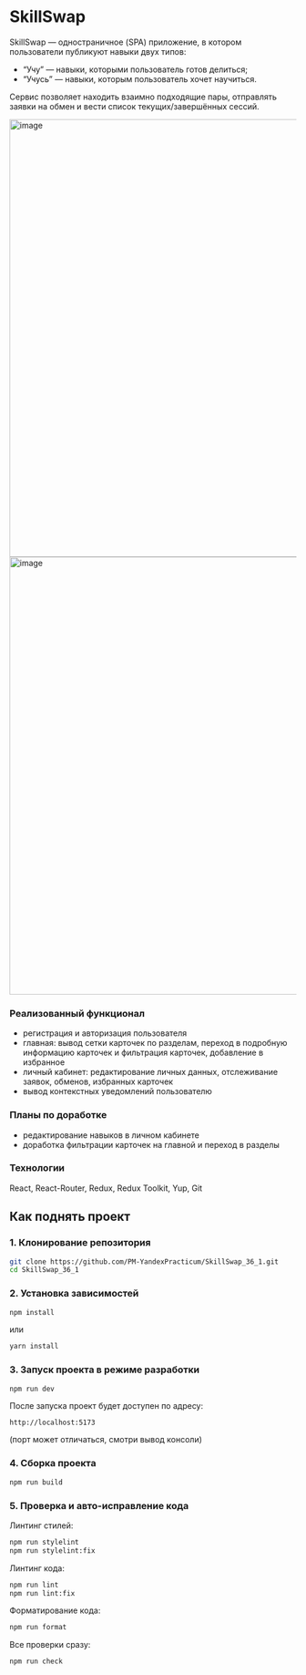 # SkillSwap

SkillSwap — одностраничное (SPA) приложение, в котором пользователи публикуют навыки двух типов:

- “Учу” — навыки, которыми пользователь готов делиться;
- “Учусь” — навыки, которым пользователь хочет научиться.

Сервис позволяет находить взаимно подходящие пары, отправлять заявки на обмен и вести список текущих/завершённых сессий.

<img width="1366" height="768" alt="image" src="https://github.com/user-attachments/assets/6262dd71-39a3-4581-ac86-2f10baf0b2ca" />
<img width="1366" height="768" alt="image" src="https://github.com/user-attachments/assets/d0190b63-fdcd-4443-b353-59f3b1a0284a" />


### Реализованный функционал
- регистрация и авторизация пользователя
- главная: вывод сетки карточек по разделам, переход в подробную информацию карточек и фильтрация карточек, добавление в избранное
- личный кабинет: редактирование личных данных, отслеживание заявок, обменов, избранных карточек
- вывод контекстных уведомлений пользователю

### Планы по доработке
- редактирование навыков в личном кабинете
- доработка фильтрации карточек на главной и переход в разделы

### Технологии 
React, React-Router, Redux, Redux Toolkit, Yup, Git

## Как поднять проект

### 1. Клонирование репозитория
```bash
git clone https://github.com/PM-YandexPracticum/SkillSwap_36_1.git
cd SkillSwap_36_1
```

### 2. Установка зависимостей
```bash
npm install
```
или
```bash
yarn install
```

### 3. Запуск проекта в режиме разработки
```bash
npm run dev
```

После запуска проект будет доступен по адресу:
```
http://localhost:5173
```
(порт может отличаться, смотри вывод консоли)

### 4. Сборка проекта

```bash
npm run build
```

### 5. Проверка и авто-исправление кода
Линтинг стилей:
```bash
npm run stylelint
npm run stylelint:fix
```

Линтинг кода:
```bash
npm run lint
npm run lint:fix
```

Форматирование кода:
```bash
npm run format
```

Все проверки сразу:
```bash
npm run check
```
